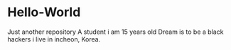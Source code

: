 # Hello-World
Just another repository
A student
i am 15 years old
Dream is to be a black hackers
i live in incheon, Korea.
